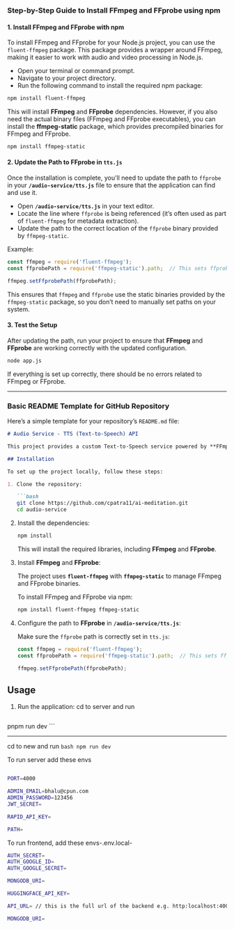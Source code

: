 

### **Step-by-Step Guide to Install FFmpeg and FFprobe using npm**

#### **1. Install FFmpeg and FFprobe with npm**

To install FFmpeg and FFprobe for your Node.js project, you can use the `fluent-ffmpeg` package. This package provides a wrapper around FFmpeg, making it easier to work with audio and video processing in Node.js.

- Open your terminal or command prompt.
- Navigate to your project directory.
- Run the following command to install the required npm package:

```bash
npm install fluent-ffmpeg
```

This will install **FFmpeg** and **FFprobe** dependencies. However, if you also need the actual binary files (FFmpeg and FFprobe executables), you can install the **ffmpeg-static** package, which provides precompiled binaries for FFmpeg and FFprobe.

```bash
npm install ffmpeg-static
```

#### **2. Update the Path to FFprobe in `tts.js`**

Once the installation is complete, you'll need to update the path to `ffprobe` in your **`/audio-service/tts.js`** file to ensure that the application can find and use it.

- Open **`/audio-service/tts.js`** in your text editor.
- Locate the line where `ffprobe` is being referenced (it’s often used as part of `fluent-ffmpeg` for metadata extraction).
- Update the path to the correct location of the `ffprobe` binary provided by `ffmpeg-static`.

Example:

```javascript
const ffmpeg = require('fluent-ffmpeg');
const ffprobePath = require('ffmpeg-static').path;  // This sets ffprobe's path

ffmpeg.setFfprobePath(ffprobePath);
```

This ensures that `ffmpeg` and `ffprobe` use the static binaries provided by the `ffmpeg-static` package, so you don’t need to manually set paths on your system.

#### **3. Test the Setup**

After updating the path, run your project to ensure that **FFmpeg** and **FFprobe** are working correctly with the updated configuration.

```bash
node app.js
```

If everything is set up correctly, there should be no errors related to FFmpeg or FFprobe.

---

### **Basic README Template for GitHub Repository**

Here’s a simple template for your repository’s `README.md` file:

```markdown
# Audio Service - TTS (Text-to-Speech) API

This project provides a custom Text-to-Speech service powered by **FFmpeg** and **FFprobe**, built with Node.js. It allows users to convert text into audio and customize their audio sessions.

## Installation

To set up the project locally, follow these steps:

1. Clone the repository:

   ```bash
   git clone https://github.com/cpatra11/ai-meditation.git
   cd audio-service
   ```

2. Install the dependencies:

   ```bash
   npm install
   ```

   This will install the required libraries, including **FFmpeg** and **FFprobe**.

3. Install **FFmpeg** and **FFprobe**:

   The project uses **`fluent-ffmpeg`** with **`ffmpeg-static`** to manage FFmpeg and FFprobe binaries.

   To install FFmpeg and FFprobe via npm:

   ```bash
   npm install fluent-ffmpeg ffmpeg-static
   ```

4. Configure the path to **FFprobe** in **`/audio-service/tts.js`**:

   Make sure the `ffprobe` path is correctly set in `tts.js`:

   ```javascript
   const ffmpeg = require('fluent-ffmpeg');
   const ffprobePath = require('ffmpeg-static').path;  // This sets ffprobe's path

   ffmpeg.setFfprobePath(ffprobePath);
   ```

## Usage

1. Run the application:
   cd to server and run

   ```bash
pnpm run dev   ```



---
cd to new and run ```bash npm run dev ```


To run server add these envs
```bash

PORT=4000

ADMIN_EMAIL=bhalu@cpun.com
ADMIN_PASSWORD=123456
JWT_SECRET=

RAPID_API_KEY=

PATH=


```


To run frontend, add these envs-.env.local-
```bash
AUTH_SECRET=
AUTH_GOOGLE_ID=
AUTH_GOOGLE_SECRET=

MONGODB_URI=

HUGGINGFACE_API_KEY=

API_URL= // this is the full url of the backend e.g. http:localhost:4000

MONGODB_URI=
```

